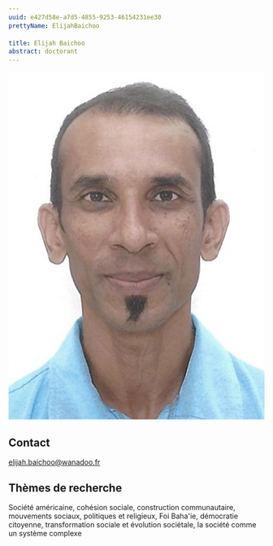 ```yaml
---
uuid: e427d58e-a7d5-4855-9253-46154231ee30
prettyName: ElijahBaichoo

title: Elijah Baichoo
abstract: doctorant
---
```


![small](Baichoo_Elijah.jpg)

## Contact

 elijah.baichoo@wanadoo.fr

## Thèmes de recherche

 Société américaine, cohésion sociale, construction communautaire, mouvements sociaux, politiques et religieux, Foi Baha'ie, démocratie citoyenne, transformation sociale et évolution sociétale, la société comme un système complexe

